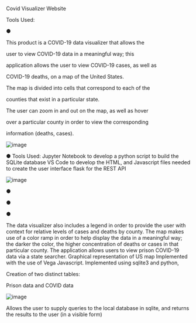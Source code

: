 ﻿<a name="br1"></a> 
Covid Visualizer Website


<a name="br2"></a> 

Tools Used:

●

This product is a COVID-19 data visualizer that allows the

user to view COVID-19 data in a meaningful way; this

application allows the user to view COVID-19 cases, as well as

COVID-19 deaths, on a map of the United States.

The map is divided into cells that correspond to each of the

counties that exist in a particular state.

The user can zoom in and out on the map, as well as hover

over a particular county in order to view the corresponding

information (deaths, cases).

![image](https://github.com/marshy9/Covid-Visualizer-Website/assets/55929958/7d4eea04-5049-44f2-a35b-0842fa1576a7)


●
Tools Used:
Jupyter Notebook to develop a python script to build the SQLite database
VS Code to develop the HTML, and Javascript files needed to create the user interface
flask for the REST API

![image](https://github.com/marshy9/Covid-Visualizer-Website/assets/55929958/a8116107-7b56-48aa-859f-173e28569daa)


●

●

●

The data visualizer also includes a legend in order to provide the user with context for relative levels of cases and deaths by county.
The map makes use of a color ramp in order to help display the data in a meaningful way; the darker the color, the higher concentration of deaths or cases in that particular county.
The application allows users to view prison COVID-19 data via a state searcher.
Graphical representation of US map Implemented with the use of Vega Javascript.
Implemented using sqlite3 and python, 

Creation of two distinct tables:

Prison data and COVID data

![image](https://github.com/marshy9/Covid-Visualizer-Website/assets/55929958/3d4289de-deb2-4701-a241-384c7cf7fdef)

Allows the user to supply queries to the local database in sqlite, and returns the results to the user (in a visible form)




